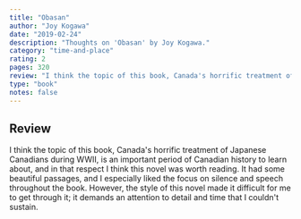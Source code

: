 ```yaml
---
title: "Obasan"
author: "Joy Kogawa"
date: "2019-02-24"
description: "Thoughts on 'Obasan' by Joy Kogawa."
category: "time-and-place"
rating: 2
pages: 320
review: "I think the topic of this book, Canada's horrific treatment of Japanese Canadians during WWII, is an important period of Canadian history to learn about, and in that respect I think this novel was worth reading. It had some beautiful passages, and I especially liked the focus on silence and speech throughout the book. However, the style of this novel made it difficult for me to get through it; it demands an attention to detail and time that I couldn't sustain. "
type: "book"
notes: false
---
```


## Review

I think the topic of this book, Canada's horrific treatment of Japanese Canadians during WWII, is an important period of Canadian history to learn about, and in that respect I think this novel was worth reading. It had some beautiful passages, and I especially liked the focus on silence and speech throughout the book. However, the style of this novel made it difficult for me to get through it; it demands an attention to detail and time that I couldn't sustain.
